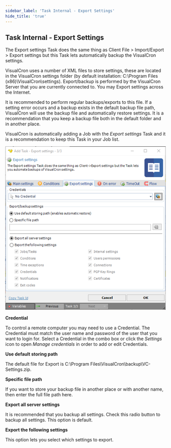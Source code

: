 ```yaml
---
sidebar_label: 'Task Internal - Export Settings'
hide_title: 'true'
---
```


## Task Internal - Export Settings

The Export settings Task does the same thing as Client File > Import/Export > Export settings but this Task lets automatically backup the VisualCron settings.
 
VisualCron uses a number of XML files to store settings, these are located in the VisualCron settings folder (by default installation: C:\Program Files (x86)\VisualCron\settings). Export/backup is performed by the VisualCron Server that you are currently connected to. You may Export settings across the Internet.
 
It is recommended to perform regular backups/exports to this file. If a setting error occurs and a backup exists in the default backup file path, VisualCron will use the backup file and automatically restore settings. It is a recommendation that you keep a backup file both in the default folder and in another place.
 
VisualCron is automatically adding a Job with the *Export settings* Task and it is a recommendation to keep this Task in your Job list.

![](../../../../../static/img/taskinternalexportsettings.png)

**Credential**

To control a remote computer you may need to use a Credential. The Credential must match the user name and password of the user that you want to login for. Select a Credential in the combo box or click the *Settings* icon to open *Manage credentials* in order to add or edit Credentials.
 
**Use default storing path**

The default file for Export is C:\Program Files\VisualCron\backup\VC-Settings.zip.
 
**Specific file path**

If you want to store your backup file in another place or with another name, then enter the full file path here.
 
**Export all server settings**

It is recommended that you backup all settings. Check this radio button to backup all settings. This option is default.
 
**Export the following settings**

This option lets you select which settings to export.